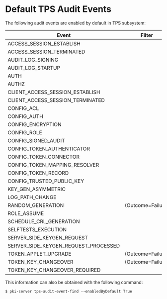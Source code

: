 Default TPS Audit Events
========================

The following audit events are enabled by default in TPS subsystem:

| Event                                       | Filter            |
| ------------------------------------------- | ----------------- |
| ACCESS_SESSION_ESTABLISH                    |                   |
| ACCESS_SESSION_TERMINATED                   |                   |
| AUDIT_LOG_SIGNING                           |                   |
| AUDIT_LOG_STARTUP                           |                   |
| AUTH                                        |                   |
| AUTHZ                                       |                   |
| CLIENT_ACCESS_SESSION_ESTABLISH             |                   |
| CLIENT_ACCESS_SESSION_TERMINATED            |                   |
| CONFIG_ACL                                  |                   |
| CONFIG_AUTH                                 |                   |
| CONFIG_ENCRYPTION                           |                   |
| CONFIG_ROLE                                 |                   |
| CONFIG_SIGNED_AUDIT                         |                   |
| CONFIG_TOKEN_AUTHENTICATOR                  |                   |
| CONFIG_TOKEN_CONNECTOR                      |                   |
| CONFIG_TOKEN_MAPPING_RESOLVER               |                   |
| CONFIG_TOKEN_RECORD                         |                   |
| CONFIG_TRUSTED_PUBLIC_KEY                   |                   |
| KEY_GEN_ASYMMETRIC                          |                   |
| LOG_PATH_CHANGE                             |                   |
| RANDOM_GENERATION                           | (Outcome=Failure) |
| ROLE_ASSUME                                 |                   |
| SCHEDULE_CRL_GENERATION                     |                   |
| SELFTESTS_EXECUTION                         |                   |
| SERVER_SIDE_KEYGEN_REQUEST                  |                   |
| SERVER_SIDE_KEYGEN_REQUEST_PROCESSED        |                   |
| TOKEN_APPLET_UPGRADE                        | (Outcome=Failure) |
| TOKEN_KEY_CHANGEOVER                        | (Outcome=Failure) |
| TOKEN_KEY_CHANGEOVER_REQUIRED               |                   |

This information can also be obtained with the following command:

```
$ pki-server tps-audit-event-find --enabledByDefault True
```
